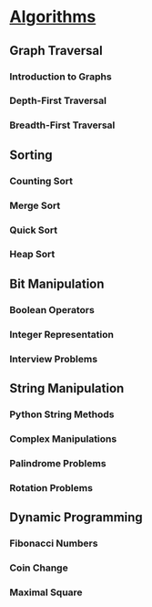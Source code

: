 # [Algorithms](https://byteacademyco.github.io/Algorithms/#/)

## Graph Traversal
### Introduction to Graphs
### Depth-First Traversal
### Breadth-First Traversal

## Sorting
### Counting Sort
### Merge Sort
### Quick Sort
### Heap Sort

## Bit Manipulation
### Boolean Operators
### Integer Representation
### Interview Problems

## String Manipulation
### Python String Methods
### Complex Manipulations
### Palindrome Problems
### Rotation Problems

## Dynamic Programming
### Fibonacci Numbers
### Coin Change
### Maximal Square


